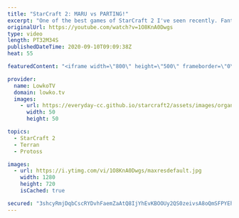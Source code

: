 ```yaml
---
title: "StarCraft 2: MARU vs PARTING!"
excerpt: "One of the best games of StarCraft 2 I've seen recently. Fantastic match of top level Terran versus Protoss between Maru and PartinG.  Maru vs INnoVation: https://youtu.be/MfPoT1p5Z-o  Become a YouTube member: https://lowko.tv/join Support my work on Patreon: http://www.patreon.com/lowkotv  My second"
originalUrl: https://youtube.com/watch?v=1O8KnA0Dwgs
type: video
length: PT32M34S
publishedDateTime: 2020-09-10T09:09:38Z
heat: 55

featuredContent: "<iframe width=\"800\" height=\"500\" frameborder=\"0\" src=\"https://www.youtube.com/embed/1O8KnA0Dwgs\" allow=\"accelerometer; autoplay; encrypted-media; gyroscope; picture-in-picture\" allowfullscreen></iframe>"

provider:
  name: LowkoTV
  domain: lowko.tv
  images:
    - url: https://everyday-cc.github.io/starcraft2/assets/images/organizations/lowko.tv-50x50.jpg
      width: 50
      height: 50

topics:
  - StarCraft 2
  - Terran
  - Protoss

images:
  - url: https://i.ytimg.com/vi/1O8KnA0Dwgs/maxresdefault.jpg
    width: 1280
    height: 720
    isCached: true

secured: "3shcyRmjDqbCscRYDvhFaemZaAtQ8IjYhEvKBOOUy2QS0zeivsA8oQmSFPYEhGD/2rZmymIgSkFAb3xS7flwpU+5b+E6dJ/eR82YkGbEqbBx5gl7pzitkM8hRRG36q1cPjeBns0pCv2NT7ICIGrS2mDaZ97rifjhqiKvH8XVVu8IUHIVpkQQa15JVa/XEeb8OiUWP+nfy/VgK/D6V0i8eUxURRpGKA4msvGqZVj7/gHBKTJCay+PfZDRjEzbl6tcNdXsjZJelGzZfy4JRGA2t/9ktHPnTju4+WCkT1ZMoFa0ahI6EmzsiAkyQQ+af9UW7LbUw8aP+2fqczzD24jxo6LCcsJ5OK/z+rjFpDCMx13M7VTqZ0h30NPR6+cXcv6jg87NGS2D6Rr4U/GVgOrORqgYQek1emSoHx/feGY5zXGsBe7GIPuDpcZpKENmGElv;WIbwlYOXvzZBxDWpvINCWA=="
---
```


